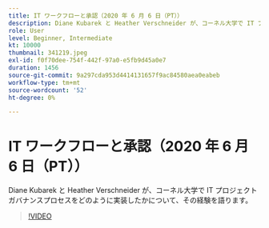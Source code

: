```yaml
---
title: IT ワークフローと承認（2020 年 6 月 6 日（PT））
description: Diane Kubarek と Heather Verschneider が、コーネル大学で IT プロジェクトガバナンスプロセスをどのように実装したかについて、その経験を語ります。
role: User
level: Beginner, Intermediate
kt: 10000
thumbnail: 341219.jpeg
exl-id: f0f70dee-754f-442f-97a0-e5fb9d45a0e7
duration: 1456
source-git-commit: 9a297cda953d4414131657f9ac84580aea0eabeb
workflow-type: tm+mt
source-wordcount: '52'
ht-degree: 0%

---
```


# IT ワークフローと承認（2020 年 6 月 6 日（PT））

Diane Kubarek と Heather Verschneider が、コーネル大学で IT プロジェクトガバナンスプロセスをどのように実装したかについて、その経験を語ります。

>[!VIDEO](https://video.tv.adobe.com/v/341219/?quality=12&learn=on)
